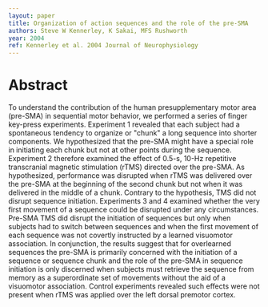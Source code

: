```yaml
---
layout: paper
title: Organization of action sequences and the role of the pre-SMA
authors: Steve W Kennerley, K Sakai, MFS Rushworth
year: 2004
ref: Kennerley et al. 2004 Journal of Neurophysiology
---
```


# Abstract

To understand the contribution of the human presupplementary motor area (pre-SMA) in sequential motor behavior, we performed a series of finger key-press experiments. Experiment 1 revealed that each subject had a spontaneous tendency to organize or "chunk" a long sequence into shorter components. We hypothesized that the pre-SMA might have a special role in initiating each chunk but not at other points during the sequence. Experiment 2 therefore examined the effect of 0.5-s, 10-Hz repetitive transcranial magnetic stimulation (rTMS) directed over the pre-SMA. As hypothesized, performance was disrupted when rTMS was delivered over the pre-SMA at the beginning of the second chunk but not when it was delivered in the middle of a chunk. Contrary to the hypothesis, TMS did not disrupt sequence initiation. Experiments 3 and 4 examined whether the very first movement of a sequence could be disrupted under any circumstances. Pre-SMA TMS did disrupt the initiation of sequences but only when subjects had to switch between sequences and when the first movement of each sequence was not covertly instructed by a learned visuomotor association. In conjunction, the results suggest that for overlearned sequences the pre-SMA is primarily concerned with the initiation of a sequence or sequence chunk and the role of the pre-SMA in sequence initiation is only discerned when subjects must retrieve the sequence from memory as a superordinate set of movements without the aid of a visuomotor association. Control experiments revealed such effects were not present when rTMS was applied over the left dorsal premotor cortex.